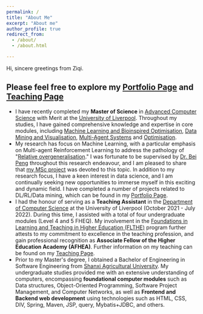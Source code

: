 ```yaml
---
permalink: /
title: "About Me"
excerpt: "About me"
author_profile: true
redirect_from: 
  - /about/
  - /about.html

---
```


Hi, sincere greetings from Ziqi. 

## Please feel free to explore my [Portfolio Page](https://han-ziqi.github.io/portfolio/) and [Teaching Page](https://han-ziqi.github.io/teaching/)

- I have recently completed my **Master of Science** in [Advanced Computer Science](https://www.liverpool.ac.uk/courses/2023/advanced-computer-science-msc) with Merit at the [University of Liverpool](https://www.liverpool.ac.uk). Throughout my studies, I have gained comprehensive knowledge and expertise in core modules, including [Machine Learning and Bioinspired Optimisation](https://tulip.liv.ac.uk/mods/student/COMP532_202223.htm), [Data Mining and Visualisation](https://tulip.liv.ac.uk/mods/student/COMP527_202223.htm), [Multi-Agent Systems](https://tulip.liv.ac.uk/mods/student/COMP310_202223.htm) and [Optimisation](https://tulip.liv.ac.uk/mods/student/COMP557_202223.htm).
- My research has focus on Machine Learning, with a particular emphasis on Multi-agent Reinforcement Learning to address the pathology of "[Relative overgeneralisation](https://www.researchgate.net/figure/The-relative-overgeneralization-pathology-in-continuous-games_fig1_324793515)." I was fortunate to be supervised by [Dr. Bei Peng](https://www.liverpool.ac.uk/computer-science/staff/bei-peng/) throughout this research endeavour, and I am pleased to share that [my MSc project](https://github.com/han-ziqi/MARL-RO) was devoted to this topic. In addition to my research focus, I have a keen interest in data science, and I am continually seeking new opportunities to immerse myself in this exciting and dynamic field. I have completed a number of projects related to DL/RL/Data mining, which can be found in my [Portfolio Page](https://han-ziqi.github.io/portfolio/). 
- I had the honour of serving as a **Teaching Assistant** in the [Department of Computer Science](https://www.liverpool.ac.uk/computer-science/) at the University of Liverpool (October 2021 - July 2022). During this time, I assisted with a total of four undergraduate modules (Level 4 and 5 FHEQ). My involvement in the [Foundations in Learning and Teaching in Higher Education (FLTHE)](https://www.liverpool.ac.uk/eddev/supporting-teaching/flthe/) program further attests to my commitment to excellence in the teaching profession,  and gain professional recognition as **Associate Fellow of the Higher Education Academy (AFHEA)**. Further information on my teaching can be found on my [Teaching Page](https://han-ziqi.github.io/teaching/).
- Prior to my Master's degree, I obtained a Bachelor of Engineering in Software Engineering from [Shanxi Agricultural University](https://www.sxau.edu.cn). My undergraduate studies provided me with an extensive understanding of computers, encompassing **foundational computer modules** such as Data structures, Object-Oriented Programming, Software Project Management, and Computer Networks, as well as **Frontend and Backend web development** using technologies such as HTML, CSS, DIV, Spring, Maven, JSP, query, Mybatis+JDBC, and others.
